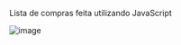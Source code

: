 Lista de compras feita utilizando JavaScript

![image](https://user-images.githubusercontent.com/80614001/190697388-2d80125d-af6b-4a80-bd20-198649ab90b2.png)
